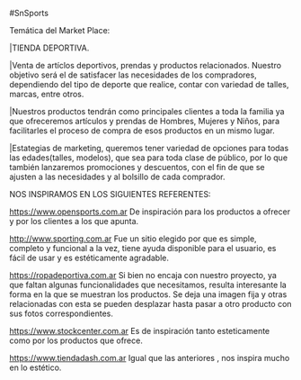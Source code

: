 #SnSports

Temática del Market Place:

|TIENDA DEPORTIVA. 

|Venta de artíclos deportivos, prendas y productos relacionados.
Nuestro objetivo será el de satisfacer las necesidades de los compradores, dependiendo del tipo de deporte que realice, contar con variedad de talles, marcas, entre otros.

|Nuestros productos tendrán como principales clientes a toda la familia ya que ofreceremos artículos y prendas de Hombres, Mujeres y Niños, para facilitarles el proceso de compra de esos productos en un mismo lugar.

|Estategias de marketing, queremos tener variedad de opciones para todas las edades(talles, modelos), que sea para toda clase de público, por lo que también lanzaremos promociones y descuentos, con el fin de que se ajusten a las necesidades y al bolsillo de cada comprador.


NOS INSPIRAMOS EN LOS SIGUIENTES REFERENTES:

https://www.opensports.com.ar 
De inspiración para los productos a ofrecer y por los clientes a los que apunta.

http://www.sporting.com.ar 
Fue un sitio elegido por que es simple, completo y funcional  a la vez,  tiene ayuda disponible para el usuario, es fácil de usar y es estéticamente agradable.

https://ropadeportiva.com.ar
Si bien no encaja con nuestro proyecto, ya que faltan algunas funcionalidades que necesitamos, resulta interesante la forma en la que se muestran los productos. Se deja una imagen fija y otras relacionadas con esta se pueden desplazar hasta pasar a otro producto con sus fotos correspondientes.

https://www.stockcenter.com.ar
Es de inspiración tanto esteticamente como por los productos que ofrece.

https://www.tiendadash.com.ar
Igual que las anteriores , nos inspira mucho en lo estético.
